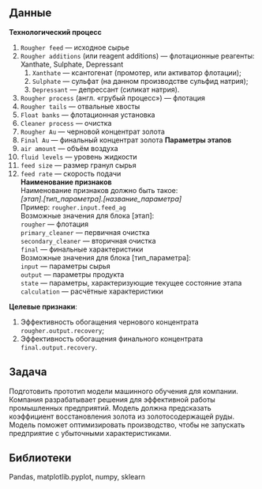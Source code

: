 ## Данные
**Технологический процесс**
1. `Rougher feed` — исходное сырье
2. `Rougher additions` (или reagent additions) — флотационные реагенты: Xanthate, Sulphate, Depressant
    1. `Xanthate` — ксантогенат (промотер, или активатор флотации);
    2. `Sulphate` — сульфат (на данном производстве сульфид натрия);
    3. `Depressant` — депрессант (силикат натрия).
3. `Rougher process` (англ. «грубый процесс») — флотация
4. `Rougher tails` — отвальные хвосты
5. `Float banks` — флотационная установка
6. `Cleaner process` — очистка
7. `Rougher Au` — черновой концентрат золота
8. `Final Au` — финальный концентрат золота
**Параметры этапов**
1. `air amount` — объём воздуха
2. `fluid levels` — уровень жидкости
3. `feed size` — размер гранул сырья
4. `feed rate` — скорость подачи  
**Наименование признаков**  
Наименование признаков должно быть такое:  
*[этап].[тип_параметра].[название_параметра]*  
Пример: `rougher.input.feed_ag`  
Возможные значения для блока [этап]:  
`rougher` — флотация  
`primary_cleaner` — первичная очистка  
`secondary_cleaner` — вторичная очистка  
`final` — финальные характеристики  
Возможные значения для блока [тип_параметра]:  
`input` — параметры сырья  
`output` — параметры продукта  
`state` — параметры, характеризующие текущее состояние этапа  
`calculation` — расчётные характеристики

**Целевые признаки**:
1. Эффективность обогащения чернового концентрата `rougher.output.recovery`;
2. Эффективность обогащения финального концентрата `final.output.recovery`.
## Задача
Подготовить прототип модели машинного обучения для компании. Компания разрабатывает решения для эффективной работы промышленных предприятий.
Модель должна предсказать коэффициент восстановления золота из золотосодержащей руды. Модель поможет оптимизировать производство, чтобы не запускать предприятие с убыточными характеристиками.
## Библиотеки
Pandas, matplotlib.pyplot, numpy, sklearn
